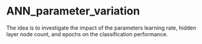 # ANN_parameter_variation

The idea is to investigate the impact of the parameters learning rate, hidden layer node count, and epochs on the classification performance.
